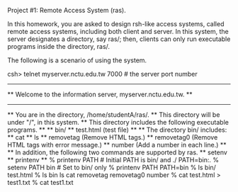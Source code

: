 Project #1: Remote Access System (ras).

In this homework, you are asked to design rsh-like access systems,
called remote access systems, including both
client and server.  In this system, the server designates a directory,
say ras/; then, clients can only run executable programs inside the
directory, ras/.

The following is a scenario of using the system.

csh> telnet myserver.nctu.edu.tw 7000 # the server port number
**************************************************************
** Welcome to the information server, myserver.nctu.edu.tw. **
**************************************************************
** You are in the directory, /home/studentA/ras/.
** This directory will be under "/", in this system.
** This directory includes the following executable programs.
**
**	bin/
**	test.html	(test file)
**
** The directory bin/ includes:
**	cat
**	ls
**	removetag		(Remove HTML tags.)
**	removetag0		(Remove HTML tags with error message.)
**	number  		(Add a number in each line.)
**
** In addition, the following two commands are supported by ras.
**	setenv
**	printenv
**
% printenv PATH                       # Initial PATH is bin/ and ./
PATH=bin:.
% setenv PATH bin                     # Set to bin/ only
% printenv PATH
PATH=bin
% ls
bin/		test.html
% ls bin
ls		cat		removetag     removetag0    number
% cat test.html > test1.txt
% cat test1.txt
<!test.html>
<TITLE>Test<TITLE>
<BODY>This is a <b>test</b> program
for ras.
</BODY>
% removetag test.html

Test
This is a test program
for ras.

% removetag test.html > test2.txt
% cat test2.txt

Test
This is a test programsfor ras.

% removetag0 test.html
Error: illegal tag "!test.html"

Test
This is a test program
for ras.

% removetag0 test.html > test2.txt
Error: illegal tag "!test.html"
% cat test2.txt

Test
This is a test program
for ras.

% removetag test.html | number
  1
  2 Test
  3 This is a test program
  4 for ras.
  5
% removetag test.html |1 number > test3.txt		# |1 does the same thing as normal pipe
% cat test3.txt
  1
  2 Test
  3 This is a test programs  4 for ras.
  5
% removetag test.html |3 removetag test.html | number |1 number		# |3 skips two processes.
  1
  2 Test
  3 This is a test program
  4 for ras.
  5
  6	1
  7	2 Test
  8	3 This is a test program
  9	4 for ras.
 10	5
% ls |2 ls | cat		# in this case, two ls output to the same pipe, the output of second ls will append to the output of first ls.
  bin/                
  test.html
  test1.txt
  test2.txt
  bin/
  test.html
  test1.txt
  test2.txt
% ls |2 removetag test.html		# ls pipe to next command

  Test
  This is a test program
  for ras.

% cat							# ls pipe to this command
  bin/
  test.html
  test1.txt
  test2.txt
% ls |2							# only pipe to second next legal process, doesn’t output
% asdasdas						# illegal command will not be counted
  Unknown command: [asdasdas].
% removetag test.html | cat		# cat is second next legal process of ls
  bin/
  test.html
  test1.txt
  test2.txt

  Test
  This is a test program
  for ras.

% date
  Unknown Command: [date].
# Let TA do this "cp /bin/date bin"  in your csh directory
% date
  Wed Oct  1 00:41:50 CST 2003
% exit
csh>
